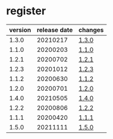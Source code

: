 # register	


|version|release date|changes|
|---|---|---|
|1.3.0|20210217|[1.3.0](./1.3.0-20210217.md)|
|1.1.0|20200203|[1.1.0](./1.1.0-20200203.md)|
|1.2.1|20200702|[1.2.1](./1.2.1-20200702.md)|
|1.2.3|20201012|[1.2.3](./1.2.3-20201012.md)|
|1.1.2|20200630|[1.1.2](./1.1.2-20200630.md)|
|1.2.0|20200701|[1.2.0](./1.2.0-20200701.md)|
|1.4.0|20210505|[1.4.0](./1.4.0-20210505.md)|
|1.2.2|20200806|[1.2.2](./1.2.2-20200806.md)|
|1.1.1|20200420|[1.1.1](./1.1.1-20200420.md)|
|1.5.0|20211111|[1.5.0](./1.5.0-20211111.md)|
